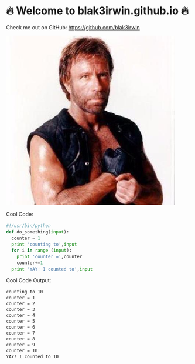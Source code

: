 # :fire: Welcome to blak3irwin.github.io :fire:

Check me out on GitHub: https://github.com/blak3irwin

![It's Chuck!](/images/chucknorris.jpeg)

Cool Code:
```python
#!/usr/bin/python
def do_something(input):
  counter = 1
  print 'counting to',input
  for i in range (input):
    print 'counter =',counter
    counter+=1    
  print 'YAY! I counted to',input
```
Cool Code Output:

```>>> do_something(10)
counting to 10
counter = 1
counter = 2
counter = 3
counter = 4
counter = 5
counter = 6
counter = 7
counter = 8
counter = 9
counter = 10
YAY! I counted to 10
```
